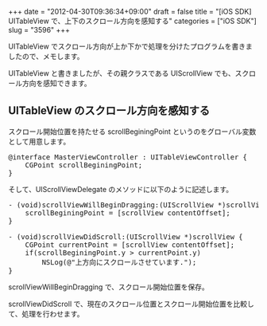 +++
date = "2012-04-30T09:36:34+09:00"
draft = false
title = "[iOS SDK] UITableView で、上下のスクロール方向を感知する"
categories = ["iOS SDK"]
slug = "3596"
+++

UITableView でスクロール方向が上か下かで処理を分けたプログラムを書きましたので、メモします。

UITableView と書きましたが、その親クラスである UIScrollView でも、スクロール方向を感知できます。

<h2>UITableView のスクロール方向を感知する</h2>

スクロール開始位置を持たせる scrollBeginingPoint というのをグローバル変数として用意します。

<pre class="prettyprint">
@interface MasterViewController : UITableViewController {
    CGPoint scrollBeginingPoint;
}
</pre>

そして、UIScrollViewDelegate のメソッドに以下のように記述します。

<pre class="prettyprint">
- (void)scrollViewWillBeginDragging:(UIScrollView *)scrollView {
    scrollBeginingPoint = [scrollView contentOffset];
}

- (void)scrollViewDidScroll:(UIScrollView *)scrollView {
    CGPoint currentPoint = [scrollView contentOffset];
    if(scrollBeginingPoint.y > currentPoint.y)
        NSLog(@"上方向にスクロールさせています.");
}
</pre>

scrollViewWillBeginDragging で、スクロール開始位置を保存。

scrollViewDidScroll で、現在のスクロール位置とスクロール開始位置を比較して、処理を行わせます。
